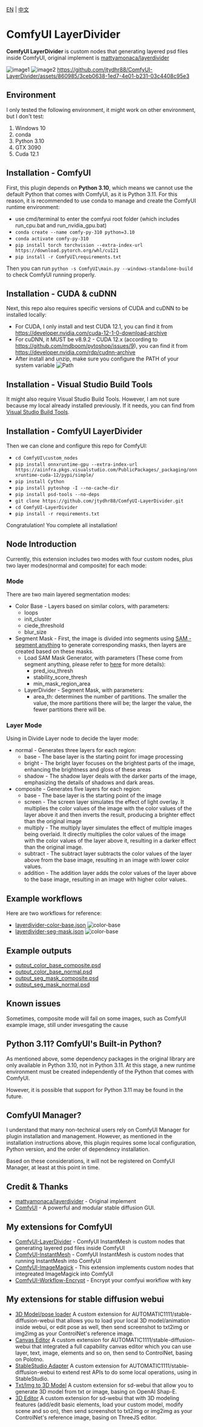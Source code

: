 [EN](README.md) | [中文](README_ZH_CN.md)
# ComfyUI LayerDivider
**ComfyUI LayerDivider** is custom nodes that generating layered psd files inside ComfyUI, original implement is [mattyamonaca/layerdivider](https://github.com/mattyamonaca/layerdivider)

![image1](docs/layerdivider-color-base.png)
![image2](docs/layerdivider-seg-mask.png)
https://github.com/jtydhr88/ComfyUI-LayerDivider/assets/860985/3ceb0638-1ed7-4e01-b231-03c4408c95e3

## Environment
I only tested the following environment, it might work on other environment, but I don't test:
1. Windows 10
2. conda
3. Python 3.10
4. GTX 3090
5. Cuda 12.1

## Installation - ComfyUI
First, this plugin depends on **Python 3.10**, which means we cannot use the default Python that comes with ComfyUI, as it is Python 3.11. For this reason, it is recommended to use conda to manage and create the ComfyUI runtime environment:
- use cmd/terminal to enter the comfyui root folder (which includes run_cpu.bat and run_nvidia_gpu.bat) 
- `conda create --name comfy-py-310 python=3.10`
- `conda activate comfy-py-310`
- `pip install torch torchvision --extra-index-url https://download.pytorch.org/whl/cu121`
- `pip install -r ComfyUI\requirements.txt`

Then you can run `python -s ComfyUI\main.py --windows-standalone-build` to check ComfyUI running properly. 

## Installation - CUDA & cuDNN
Next, this repo also requires specific versions of CUDA and cuDNN to be installed locally:
- For CUDA, I only install and test CUDA 12.1, you can find it from https://developer.nvidia.com/cuda-12-1-0-download-archive
- For cuDNN, it MUST be v8.9.2 - CUDA 12.x (according to https://github.com/mdboom/pytoshop/issues/9), you can find it from https://developer.nvidia.com/rdp/cudnn-archive
- After install and unzip, make sure you configure the PATH of your system variable ![Path](docs/paths.png)

## Installation - Visual Studio Build Tools
It might also require Visual Studio Build Tools.
However, I am not sure because my local already installed previously. 
If it needs, you can find from [Visual Studio Build Tools](https://visualstudio.microsoft.com/downloads/?q=build+tools).

## Installation - ComfyUI LayerDivider
Then we can clone and configure this repo for ComfyUI:
- `cd ComfyUI\custom_nodes`
- `pip install onnxruntime-gpu --extra-index-url https://aiinfra.pkgs.visualstudio.com/PublicPackages/_packaging/onnxruntime-cuda-12/pypi/simple/`
- `pip install Cython`
- `pip install pytoshop -I --no-cache-dir`
- `pip install psd-tools --no-deps`
- `git clone https://github.com/jtydhr88/ComfyUI-LayerDivider.git`
- `cd ComfyUI-LayerDivider`
- `pip install -r requirements.txt`

Congratulation! You complete all installation!

## Node Introduction
Currently, this extension includes two modes with four custom nodes, plus two layer modes(normal and composite) for each mode:

### Mode
There are two main layered segmentation modes:
- Color Base - Layers based on similar colors, with parameters:
  - loops 
  - init_cluster 
  - ciede_threshold 
  - blur_size
- Segment Mask - First, the image is divided into segments using [SAM - segment anything](https://segment-anything.com/) to generate corresponding masks, then layers are created based on these masks.
  - Load SAM Mask Generator, with parameters (These come from segment anything, please refer to [here](https://github.com/facebookresearch/segment-anything/blob/6fdee8f2727f4506cfbbe553e23b895e27956588/segment_anything/automatic_mask_generator.py#L61) for more details):
    - pred_iou_thresh 
    - stability_score_thresh 
    - min_mask_region_area
  - LayerDivider - Segment Mask, with parameters:
    - area_th: determines the number of partitions. The smaller the value, the more partitions there will be; the larger the value, the fewer partitions there will be.

### Layer Mode
Using in Divide Layer node to decide the layer mode:
- normal - Generates three layers for each region:
  - base - The base layer is the starting point for image processing
  - bright - The bright layer focuses on the brightest parts of the image, enhancing the brightness and gloss of these areas
  - shadow - The shadow layer deals with the darker parts of the image, emphasizing the details of shadows and dark areas.
- composite - Generates five layers for each region:
  - base - The base layer is the starting point of the image
  - screen - The screen layer simulates the effect of light overlay. It multiplies the color values of the image with the color values of the layer above it and then inverts the result, producing a brighter effect than the original image
  - multiply - The multiply layer simulates the effect of multiple images being overlaid. It directly multiplies the color values of the image with the color values of the layer above it, resulting in a darker effect than the original image.
  - subtract - The subtract layer subtracts the color values of the layer above from the base image, resulting in an image with lower color values.
  - addition - The addition layer adds the color values of the layer above to the base image, resulting in an image with higher color values.

## Example workflows
Here are two workflows for reference:
- [layerdivider-color-base.json](workflows/layerdivider-color-base.json) ![color-base](docs/layerdivider-color-base.png)
- [layerdivider-seg-mask.json](workflows/layerdivider-seg-mask-workflow.json) ![color-base](docs/layerdivider-seg-mask.png)

## Example outputs
- [output_color_base_composite.psd](docs/output_color_base_composite.psd)
- [output_color_base_normal.psd](docs/output_color_base_normal.psd)
- [output_seg_mask_composite.psd](docs/output_seg_mask_composite.psd)
- [output_seg_mask_normal.psd](docs/output_seg_mask_normal.psd)

## Known issues
Sometimes, composite mode will fail on some images, such as ComfyUI example image, still under invesgating the cause


## Python 3.11? ComfyUI's Built-in Python?
As mentioned above, some dependency packages in the original library are only available in Python 3.10, not in Python 3.11. At this stage, a new runtime environment must be created independently of the Python that comes with ComfyUI. 

However, it is possible that support for Python 3.11 may be found in the future.

## ComfyUI Manager?
I understand that many non-technical users rely on ComfyUI Manager for plugin installation and management. However, as mentioned in the installation instructions above, this plugin requires some local configuration, Python version, and the order of dependency installation. 

Based on these considerations, it will not be registered on ComfyUI Manager, at least at this point in time.

## Credit & Thanks
- [mattyamonaca/layerdivider](https://github.com/mattyamonaca/layerdivider) - Original implement
- [ComfyUI](https://github.com/comfyanonymous/ComfyUI) - A powerful and modular stable diffusion GUI.

## My extensions for ComfyUI
- [ComfyUI-LayerDivider](https://github.com/jtydhr88/ComfyUI-LayerDivider) - ComfyUI InstantMesh is custom nodes that generating layered psd files inside ComfyUI
- [ComfyUI-InstantMesh](https://github.com/jtydhr88/ComfyUI-InstantMesh) - ComfyUI InstantMesh is custom nodes that running InstantMesh into ComfyUI
- [ComfyUI-ImageMagick](https://github.com/jtydhr88/ComfyUI-ImageMagick) - This extension implements custom nodes that integreated ImageMagick into ComfyUI
- [ComfyUI-Workflow-Encrypt](https://github.com/jtydhr88/ComfyUI-Workflow-Encrypt) - Encrypt your comfyui workflow with key

## My extensions for stable diffusion webui
- [3D Model/pose loader](https://github.com/jtydhr88/sd-3dmodel-loader) A custom extension for AUTOMATIC1111/stable-diffusion-webui that allows you to load your local 3D model/animation inside webui, or edit pose as well, then send screenshot to txt2img or img2img as your ControlNet's reference image.
- [Canvas Editor](https://github.com/jtydhr88/sd-canvas-editor) A custom extension for AUTOMATIC1111/stable-diffusion-webui that integrated a full capability canvas editor which you can use layer, text, image, elements and so on, then send to ControlNet, basing on Polotno.
- [StableStudio Adapter](https://github.com/jtydhr88/sd-webui-StableStudio) A custom extension for AUTOMATIC1111/stable-diffusion-webui to extend rest APIs to do some local operations, using in StableStudio.
- [Txt/Img to 3D Model](https://github.com/jtydhr88/sd-webui-txt-img-to-3d-model) A custom extension for sd-webui that allow you to generate 3D model from txt or image, basing on OpenAI Shap-E.
- [3D Editor](https://github.com/jtydhr88/sd-webui-3d-editor) A custom extension for sd-webui that with 3D modeling features (add/edit basic elements, load your custom model, modify scene and so on), then send screenshot to txt2img or img2img as your ControlNet's reference image, basing on ThreeJS editor.


